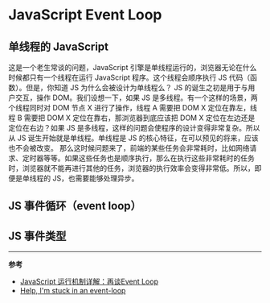# JavaScript Event Loop

## 单线程的 JavaScript

这是一个老生常谈的问题，JavaScript 引擎是单线程运行的，浏览器无论在什么时候都只有一个线程在运行 JavaScript 程序。这个线程会顺序执行 JS 代码（函数）。但是，你知道 JS 为什么会被设计为单线程么？
JS 的诞生之初是用于与用户交互，操作 DOM。我们设想一下，如果 JS 是多线程。有一个这样的场景，两个线程同时对 DOM 节点 X 进行了操作，线程 A 需要把 DOM X 定位在靠左，线程 B 需要把 DOM X 定位在靠右，那浏览器到底应该把 DOM X 定位在左边还是定位在右边？如果 JS 是多线程，这样的问题会使程序的设计变得非常复杂。所以从 JS 诞生开始就是单线程。单线程是 JS 的核心特征，在可以预见的将来，应该也不会被改变。
那么这时候问题来了，前端的某些任务会非常耗时，比如网络请求、定时器等等。如果这些任务也是顺序执行，那么在执行这些非常耗时的任务时，浏览器就不能再进行其他的任务，浏览器的执行效率会变得非常低。所以，即便是单线程的 JS，也需要能够处理异步。

## JS 事件循环（event loop）



## JS 事件类型


------------------
**参考**
- [JavaScript 运行机制详解：再谈Event Loop](http://www.ruanyifeng.com/blog/2014/10/event-loop.html)
- [Help, I'm stuck in an event-loop](https://vimeo.com/96425312)
